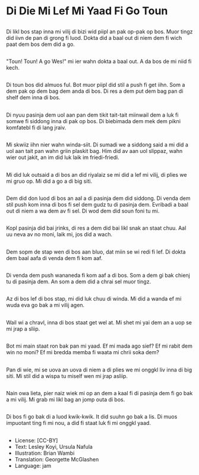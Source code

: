 # Di Die Mi Lef Mi Yaad Fi Go Toun

##
Di likl bos stap inna mi vilij di bizi wid piipl an pak op-pak op bos. Muor tingz did iivn de pan di grong fi luod. Dokta did a baal out di niem dem fi wich paat dem bos dem did a go.

##
"Toun! Toun! A go Wes!" mi ier wahn dokta a baal out. A da bos de mi niid fi kech.

##
Di toun bos did almuos ful. Bot muor piipl did stil a push fi get iihn. Som a dem pak op dem bag dem anda di bos. Di res a dem put dem bag pan di shelf dem inna di bos.

##
Di nyuu pasinja dem uol aan pan dem tikit tait-tait miinwail dem a luk fi somwe fi siddong inna di pak op bos. Di biebimada dem mek dem pikni komfatebl fi di lang jraiv.

##
Mi skwiiz iihn nier wahn winda-siit. Di sumadi we a siddong said a mi did a uol aan tait pan wahn griin plaskit bag. Him did av aan uol slippaz, wahn wier out jakit, an im did luk laik im friedi-friedi.

##
Mi did luk outsaid a di bos an did riyalaiz se mi did a lef mi vilij, di plies we mi gruo op. Mi did a go a di big siti.

##
Dem did don luod di bos an aal a di pasinja dem did siddong. Di venda dem stil push kom inna di bos fi sel dem gudz tu di pasinja dem. Evribadi a baal out di niem a wa dem av fi sel. Di wod dem did soun foni tu mi.

##
Kopl pasinja did bai jrinks, di res a dem did bai likl snak an staat chuu. Aal uu neva av no moni, laik mi, jos did a wach.

##
Dem sopm de stap wen di bos aan bluo, dat miin se wi redi fi lef. Di dokta dem baal aafa di venda dem fi kom aaf.

##
Di venda dem push wananeda fi kom aaf a di bos. Som a dem gi bak chienj tu di pasinja dem. An som a dem did a chrai sel muor tingz.

##
Az di bos lef di bos stap, mi did luk chuu di winda. Mi did a wanda ef mi wuda eva go bak a mi vilij agen.

##
Wail wi a chravl, inna di bos staat get wel at. Mi shet mi yai dem an a uop se mi jrap a sliip.

##
Bot mi main staat ron bak pan mi yaad. Ef mi mada ago sief? Ef mi rabit dem win no moni? Ef mi bredda memba fi waata mi chrii soka dem?

##
Pan di wie, mi se uova an uova di niem a di plies we mi onggkl liv inna di big siti. Mi stil did a wispa tu miself wen mi jrap asliip.

##
Nain owa lieta, pier naiz wiek mi op an dem a kaal fi di pasinja dem fi go bak a mi vilij. Mi grab mi likl bag an jomp outa di bos.

##
Di bos fi go bak di a luod kwik-kwik. It did suuhn go bak a Iis. Di muos impuotant ting fi mi nou, a did fi staat luk fi mi onggkl yaad.

##
* License: [CC-BY]
* Text: Lesley Koyi, Ursula Nafula
* Illustration: Brian Wambi
* Translation: Georgette McGlashen
* Language: jam
